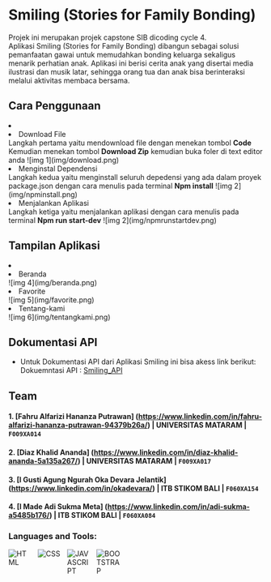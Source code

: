 # Smiling (Stories for Family Bonding)
Projek ini merupakan projek capstone SIB dicoding cycle 4. <br>
Aplikasi Smiling (Stories for Family Bonding) dibangun sebagai solusi pemanfaatan gawai untuk memudahkan bonding keluarga sekaligus menarik perhatian anak. Aplikasi ini berisi cerita anak yang disertai media ilustrasi dan musik latar, sehingga orang tua dan anak bisa berinteraksi melalui aktivitas membaca bersama.

## Cara Penggunaan
<li><li>
  Download File</li> Langkah pertama yaitu mendownload file dengan menekan tombol <b>Code</b> Kemudian menekan tombol <b>Download Zip</b> kemudian buka foler di text editor anda ![img 1](img/download.png) <li>
  Menginstal Dependensi </li> Langkah kedua yaitu menginstall seluruh depedensi yang ada dalam proyek package.json dengan cara menulis pada terminal <b>Npm install</b> ![img 2](img/npminstall.png) <li>
  Menjalankan Aplikasi </li> Langkah ketiga yaitu menjalankan aplikasi dengan cara menulis pada terminal <b>Npm run start-dev</b> ![img 2](img/npmrunstartdev.png) </ol>

## Tampilan Aplikasi
<li><li>
  Beranda</li> ![img 4](img/beranda.png) <li>
  Favorite</li> ![img 5](img/favorite.png) <li>
  Tentang-kami</li> ![img 6](img/tentangkami.png) </ol>

## Dokumentasi API
* Untuk Dokumentasi API dari Aplikasi Smiling ini bisa akess link berikut: <br>
  Dokuemntasi API : [Smiling_API](https://smiling-api-docs.netlify.app/#/)

## Team
#### 1. [Fahru Alfarizi Hananza Putrawan] (https://www.linkedin.com/in/fahru-alfarizi-hananza-putrawan-94379b26a/) | UNIVERSITAS MATARAM | `F009XA014`

#### 2. [Diaz Khalid Ananda] (https://www.linkedin.com/in/diaz-khalid-ananda-5a135a267/) | UNIVERSITAS MATARAM | `F009XA017`

#### 3. [I Gusti Agung Ngurah Oka Devara Jelantik] (https://www.linkedin.com/in/okadevara/) | ITB STIKOM BALI | `F060XA154`

#### 4. [I Made Adi Sukma Meta] (https://www.linkedin.com/in/adi-sukma-a5485b176/) | ITB STIKOM BALI | `F060XA084`

### Languages and Tools:
[<img align="left" alt="HTML" width="48px" height="48" src="https://img.icons8.com/color/48/html-5--v1.png" style="padding-right:10px;" />][webdev]
[<img align="left" alt="CSS" width="48px" height="48" src="https://img.icons8.com/plasticine/48/css3.png" style="padding-right:10px;" />][webdev]
[<img align="left" alt="JAVASCRIPT" width="48px" height="48" src="https://img.icons8.com/color/48/javascript--v1.png" style="padding-right:10px;" />][webdev]
[<img align="left" alt="BOOTSTRAP" width="48px" height="48" src="https://img.icons8.com/color/48/bootstrap.png" style="padding-right:10px;" />][webdev]

<br />
<br />

[webdev]: https://github.com/fahrual/fahrual
